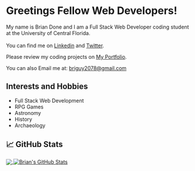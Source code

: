 # Greetings Fellow Web Developers! 	

My name is Brian Done and I am a Full Stack Web Developer coding student at the University of Central Florida.<br/><br/>
You can find me on <a href="https://www.linkedin.com/in/brian-done-9080b026/">Linkedin</a> and <a href="https://twitter.com/BrianDoneCoder">Twitter</a>.

Please review my coding projects on <a href="https://bdoneq7.github.io/portfolio/">My Portfolio</a>.

You can also Email me at: briguy2078@gmail.com

## Interests and Hobbies

- Full Stack Web Development
- RPG Games
- Astronomy
- History
- Archaeology

## &#x1f4c8; GitHub Stats

<a href="https://github.com/bdoneq7/bdoneq7">
  <img align="center" src="https://github-readme-stats.vercel.app/api/top-langs/?username=bdoneq7&tex&title_color=ffffff&text_color=c9cacc&icon_color=2bbc8a&bg_color=1d1f21&langs_count=3" />
</a>
<a href="https://github.com/bdoneq7/bdoneq7">
  <img align="center" src="https://github-readme-stats.vercel.app/api?username=bdoneq7&show_icons=true&line_height=27&count_private=true&title_color=ffffff&text_color=c9cacc&icon_color=2bbc8a&bg_color=1d1f21" alt="Brian's GitHub Stats" />
</a>


<!---
bdoneq7/bdoneq7 is a ✨ special ✨ repository because its `README.md` (this file) appears on your GitHub profile.
You can click the Preview link to take a look at your changes.
--->
